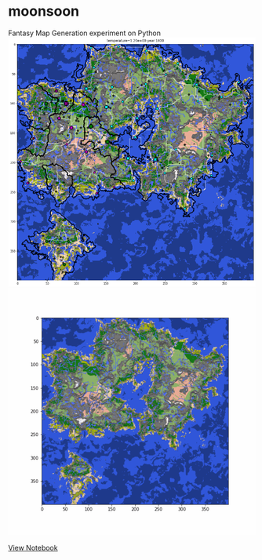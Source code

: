 # moonsoon
Fantasy Map Generation experiment on Python
![example1.png](example1.png)
![ani.gif](ani.gif)

[View Notebook](https://nbviewer.jupyter.org/github/fangzhangmnm/moonsoon/blob/master/moonsoon.ipynb)
